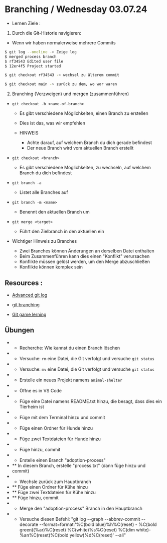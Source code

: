 # Branching / Wednesday 03.07.24

- Lernen Ziele :

1. Durch die Git-Historie navigieren:

- Wenn wir haben normalerweise mehrere Commits

```sh
$ git log --oneline -> Zeige log
$ merged process branch
$ rf34543 Edited user file
$ 12er4f5 Project started

$ git checkout rf34543 -> wechsel zu älterem commit

$ git checkout main -> zurück zu dem, wo wor waren
```

2. Branching (Verzweigen) und mergen (zusammenführen)

- `git checkout -b <name-of-branch>`

  - Es gibt verschiedene Möglichkeiten, einen Branch zu erstellen
  - Dies ist das, was wir empfehlen
  - HINWEIS

    - Achte darauf, auf welchem Branch du dich gerade befindest
    - Der neue Branch wird vom aktuellen Branch erstellt

- `git checkout <branch>`

  - Es gibt verschiedene Möglichkeiten, zu wechseln, auf welchem Branch du dich befindest

- `git branch -a`

  - Listet alle Branches auf

- `git branch -m <name>`

  - Benennt den aktuellen Branch um

- `git merge <target>`

  - Führt den Zielbranch in den aktuellen ein

- Wichtiger Hinweis zu Branches
  - Zwei Branches können Änderungen an derselben Datei enthalten
  - Beim Zusammenführen kann dies einen "Konflikt" verursachen
  - Konflikte müssen gelöst werden, um den Merge abzuschließen
  - Konflikte können komplex sein

## Resources :

- [Advanced git log](https://www.atlassian.com/git/tutorials/git-log)

- [git branching](https://www.atlassian.com/git/tutorials/using-branches)

- [Git game lerning](https://ohmygit.org/)

## Übungen

- - Recherche: Wie kannst du einen Branch löschen
- - Versuche: `rm` eine Datei, die Git verfolgt und versuche `git status`
- - Versuche: `mv` eine Datei, die Git verfolgt und versuche `git status`
- - Erstelle ein neues Projekt namens `animal-shelter`
- - Öffne es in VS Code
- - Füge eine Datei namens README.txt hinzu, die besagt, dass dies ein Tierheim ist
- - Füge mit dem Terminal hinzu und commit
- - Füge einen Ordner für Hunde hinzu
- - Füge zwei Textdateien für Hunde hinzu
- - Füge hinzu, commit
- - Erstelle einen Branch "adoption-process"
- \*\* In diesem Branch, erstelle "process.txt" (dann füge hinzu und commit)
- - Wechsle zurück zum Hauptbranch
- \*\* Füge einen Ordner für Kühe hinzu
- \*\* Füge zwei Textdateien für Kühe hinzu
- \*\* Füge hinzu, commit
- - Merge den "adoption-process" Branch in den Hauptbranch
- - Versuche diesen Befehl: "git log --graph --abbrev-commit --decorate --format=format:'%C(bold blue)%h%C(reset) - %C(bold green)(%ar)%C(reset) %C(white)%s%C(reset) %C(dim white)- %an%C(reset)%C(bold yellow)%d%C(reset)' --all"
